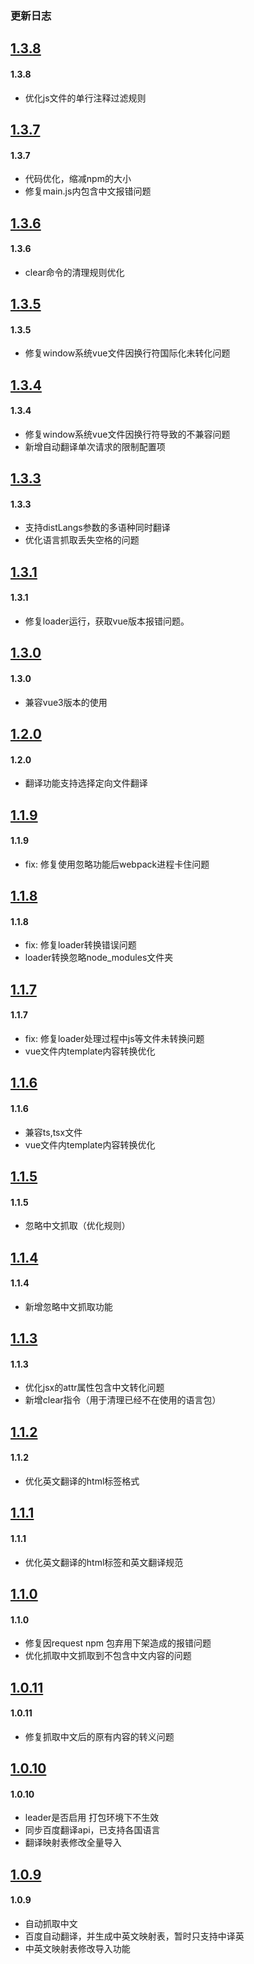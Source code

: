 ### 更新日志

<a name="1.3.8"></a>
## [1.3.8](https://github.com/hujinbin/webpack-i18n-loader/tree/v1.3.8)

#### 1.3.8

* 优化js文件的单行注释过滤规则


<a name="1.3.7"></a>
## [1.3.7](https://github.com/hujinbin/webpack-i18n-loader/tree/v1.3.7)

#### 1.3.7

* 代码优化，缩减npm的大小
* 修复main.js内包含中文报错问题


<a name="1.3.6"></a>
## [1.3.6](https://github.com/hujinbin/webpack-i18n-loader/tree/v1.3.6)

#### 1.3.6

* clear命令的清理规则优化


<a name="1.3.5"></a>
## [1.3.5](https://github.com/hujinbin/webpack-i18n-loader/tree/v1.3.5)

#### 1.3.5

* 修复window系统vue文件因换行符国际化未转化问题


<a name="1.3.4"></a>
## [1.3.4](https://github.com/hujinbin/webpack-i18n-loader/tree/v1.3.4)

#### 1.3.4

* 修复window系统vue文件因换行符导致的不兼容问题
* 新增自动翻译单次请求的限制配置项


<a name="1.3.3"></a>
## [1.3.3](https://github.com/hujinbin/webpack-i18n-loader/tree/v1.3.3)

#### 1.3.3

* 支持distLangs参数的多语种同时翻译
* 优化语言抓取丢失空格的问题


<a name="1.3.1"></a>
## [1.3.1](https://github.com/hujinbin/webpack-i18n-loader/tree/v1.3.1)

#### 1.3.1

* 修复loader运行，获取vue版本报错问题。


<a name="1.3.0"></a>
## [1.3.0](https://github.com/hujinbin/webpack-i18n-loader/tree/v1.3.0)

#### 1.3.0

* 兼容vue3版本的使用


<a name="1.2.0"></a>
## [1.2.0](https://github.com/hujinbin/webpack-i18n-loader/tree/v1.2.0)

#### 1.2.0

* 翻译功能支持选择定向文件翻译


<a name="1.1.9"></a>
## [1.1.9](https://github.com/hujinbin/webpack-i18n-loader/tree/v1.1.9)

#### 1.1.9

* fix: 修复使用忽略功能后webpack进程卡住问题


<a name="1.1.8"></a>
## [1.1.8](https://github.com/hujinbin/webpack-i18n-loader/tree/v1.1.8)

#### 1.1.8

* fix: 修复loader转换错误问题
* loader转换忽略node_modules文件夹


<a name="1.1.7"></a>
## [1.1.7](https://github.com/hujinbin/webpack-i18n-loader/tree/v1.1.7)

#### 1.1.7

* fix: 修复loader处理过程中js等文件未转换问题
* vue文件内template内容转换优化


<a name="1.1.6"></a>
## [1.1.6](https://github.com/hujinbin/webpack-i18n-loader/tree/v1.1.6)

#### 1.1.6

* 兼容ts,tsx文件
* vue文件内template内容转换优化


<a name="1.1.5"></a>
## [1.1.5](https://github.com/hujinbin/webpack-i18n-loader/tree/v1.1.5)

#### 1.1.5

* 忽略中文抓取（优化规则）


<a name="1.1.4"></a>
## [1.1.4](https://github.com/hujinbin/webpack-i18n-loader/tree/v1.1.4)

#### 1.1.4

* 新增忽略中文抓取功能


<a name="1.1.3"></a>
## [1.1.3](https://github.com/hujinbin/webpack-i18n-loader/tree/v1.1.3)

#### 1.1.3

* 优化jsx的attr属性包含中文转化问题
* 新增clear指令（用于清理已经不在使用的语言包）


<a name="1.1.2"></a>
## [1.1.2](https://github.com/hujinbin/webpack-i18n-loader/tree/v1.1.2)

#### 1.1.2

* 优化英文翻译的html标签格式


<a name="1.1.1"></a>
## [1.1.1](https://github.com/hujinbin/webpack-i18n-loader/tree/v1.1.1)

#### 1.1.1

* 优化英文翻译的html标签和英文翻译规范


<a name="1.1.0"></a>
## [1.1.0](https://github.com/hujinbin/webpack-i18n-loader/tree/v1.1.0)

#### 1.1.0

* 修复因request npm 包弃用下架造成的报错问题
* 优化抓取中文抓取到不包含中文内容的问题


<a name="1.0.11"></a>
## [1.0.11](https://github.com/hujinbin/webpack-i18n-loader/tree/v1.0.11)

#### 1.0.11

* 修复抓取中文后的原有内容的转义问题



<a name="1.0.10"></a>
## [1.0.10](https://github.com/hujinbin/webpack-i18n-loader/tree/v1.0.10)

#### 1.0.10

* leader是否启用 打包环境下不生效
* 同步百度翻译api，已支持各国语言
* 翻译映射表修改全量导入



<a name="1.0.9"></a>
## [1.0.9](https://github.com/hujinbin/webpack-i18n-loader/tree/v1.0.9)

#### 1.0.9

* 自动抓取中文
* 百度自动翻译，并生成中英文映射表，暂时只支持中译英
* 中英文映射表修改导入功能




